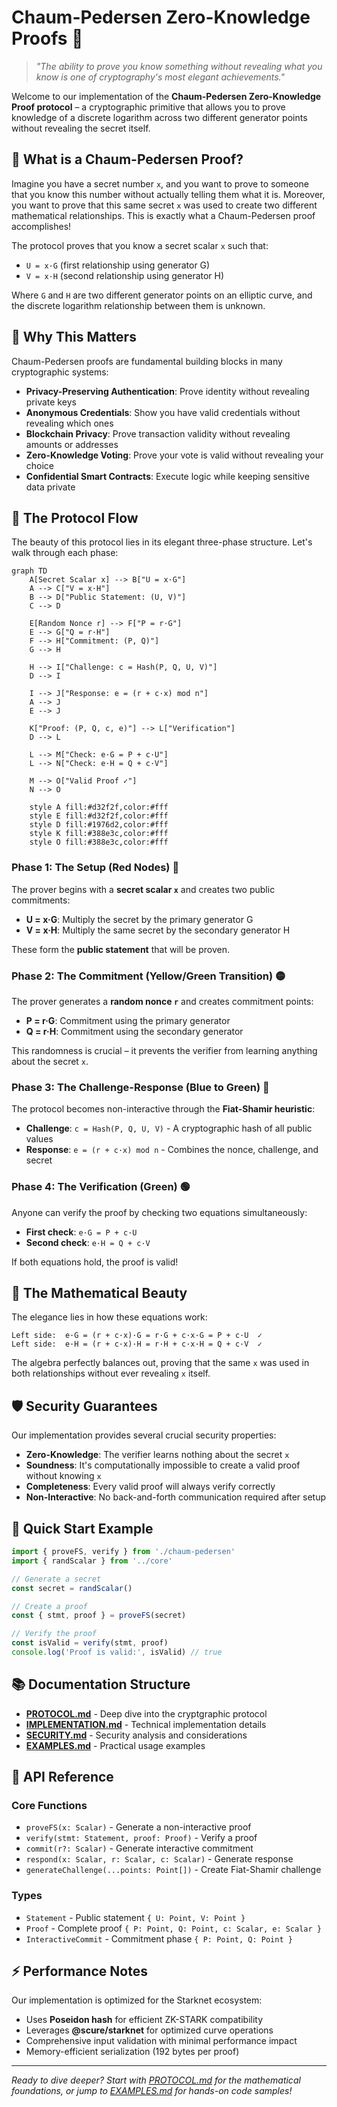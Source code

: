 # Chaum-Pedersen Zero-Knowledge Proofs 🔐

> *"The ability to prove you know something without revealing what you know is one of cryptography's most elegant achievements."*

Welcome to our implementation of the **Chaum-Pedersen Zero-Knowledge Proof protocol** – a cryptographic primitive that allows you to prove knowledge of a discrete logarithm across two different generator points without revealing the secret itself.

## 🎯 What is a Chaum-Pedersen Proof?

Imagine you have a secret number `x`, and you want to prove to someone that you know this number without actually telling them what it is. Moreover, you want to prove that this same secret `x` was used to create two different mathematical relationships. This is exactly what a Chaum-Pedersen proof accomplishes!

The protocol proves that you know a secret scalar `x` such that:
- `U = x·G` (first relationship using generator G)  
- `V = x·H` (second relationship using generator H)

Where `G` and `H` are two different generator points on an elliptic curve, and the discrete logarithm relationship between them is unknown.

## 🌟 Why This Matters

Chaum-Pedersen proofs are fundamental building blocks in many cryptographic systems:

- **Privacy-Preserving Authentication**: Prove identity without revealing private keys
- **Anonymous Credentials**: Show you have valid credentials without revealing which ones
- **Blockchain Privacy**: Prove transaction validity without revealing amounts or addresses
- **Zero-Knowledge Voting**: Prove your vote is valid without revealing your choice
- **Confidential Smart Contracts**: Execute logic while keeping sensitive data private

## 🔄 The Protocol Flow

The beauty of this protocol lies in its elegant three-phase structure. Let's walk through each phase:

```mermaid
graph TD
    A[Secret Scalar x] --> B["U = x·G"]
    A --> C["V = x·H"]
    B --> D["Public Statement: (U, V)"]
    C --> D
    
    E[Random Nonce r] --> F["P = r·G"]
    E --> G["Q = r·H"] 
    F --> H["Commitment: (P, Q)"]
    G --> H
    
    H --> I["Challenge: c = Hash(P, Q, U, V)"]
    D --> I
    
    I --> J["Response: e = (r + c·x) mod n"]
    A --> J
    E --> J
    
    K["Proof: (P, Q, c, e)"] --> L["Verification"]
    D --> L
    
    L --> M["Check: e·G = P + c·U"]
    L --> N["Check: e·H = Q + c·V"]
    
    M --> O["Valid Proof ✓"]
    N --> O
    
    style A fill:#d32f2f,color:#fff
    style E fill:#d32f2f,color:#fff
    style D fill:#1976d2,color:#fff
    style K fill:#388e3c,color:#fff
    style O fill:#388e3c,color:#fff
```

### Phase 1: The Setup (Red Nodes) 🔴
The prover begins with a **secret scalar `x`** and creates two public commitments:
- **U = x·G**: Multiply the secret by the primary generator G
- **V = x·H**: Multiply the same secret by the secondary generator H

These form the **public statement** that will be proven.

### Phase 2: The Commitment (Yellow/Green Transition) 🟡
The prover generates a **random nonce `r`** and creates commitment points:
- **P = r·G**: Commitment using the primary generator
- **Q = r·H**: Commitment using the secondary generator

This randomness is crucial – it prevents the verifier from learning anything about the secret `x`.

### Phase 3: The Challenge-Response (Blue to Green) 🔵
The protocol becomes non-interactive through the **Fiat-Shamir heuristic**:
- **Challenge**: `c = Hash(P, Q, U, V)` - A cryptographic hash of all public values
- **Response**: `e = (r + c·x) mod n` - Combines the nonce, challenge, and secret

### Phase 4: The Verification (Green) 🟢
Anyone can verify the proof by checking two equations simultaneously:
- **First check**: `e·G = P + c·U`
- **Second check**: `e·H = Q + c·V`

If both equations hold, the proof is valid!

## 🔬 The Mathematical Beauty

The elegance lies in how these equations work:

```
Left side:  e·G = (r + c·x)·G = r·G + c·x·G = P + c·U  ✓
Left side:  e·H = (r + c·x)·H = r·H + c·x·H = Q + c·V  ✓
```

The algebra perfectly balances out, proving that the same `x` was used in both relationships without ever revealing `x` itself.

## 🛡️ Security Guarantees

Our implementation provides several crucial security properties:

- **Zero-Knowledge**: The verifier learns nothing about the secret `x`
- **Soundness**: It's computationally impossible to create a valid proof without knowing `x`
- **Completeness**: Every valid proof will always verify correctly
- **Non-Interactive**: No back-and-forth communication required after setup

## 🚀 Quick Start Example

```typescript
import { proveFS, verify } from './chaum-pedersen'
import { randScalar } from '../core'

// Generate a secret
const secret = randScalar()

// Create a proof
const { stmt, proof } = proveFS(secret)

// Verify the proof
const isValid = verify(stmt, proof)
console.log('Proof is valid:', isValid) // true
```

## 📚 Documentation Structure

- **[PROTOCOL.md](./PROTOCOL.md)** - Deep dive into the cryptgraphic protocol
- **[IMPLEMENTATION.md](./IMPLEMENTATION.md)** - Technical implementation details  
- **[SECURITY.md](./SECURITY.md)** - Security analysis and considerations
- **[EXAMPLES.md](./EXAMPLES.md)** - Practical usage examples

## 🔧 API Reference

### Core Functions

- `proveFS(x: Scalar)` - Generate a non-interactive proof
- `verify(stmt: Statement, proof: Proof)` - Verify a proof
- `commit(r?: Scalar)` - Generate interactive commitment
- `respond(x: Scalar, r: Scalar, c: Scalar)` - Generate response
- `generateChallenge(...points: Point[])` - Create Fiat-Shamir challenge

### Types

- `Statement` - Public statement `{ U: Point, V: Point }`
- `Proof` - Complete proof `{ P: Point, Q: Point, c: Scalar, e: Scalar }`
- `InteractiveCommit` - Commitment phase `{ P: Point, Q: Point }`

## ⚡ Performance Notes

Our implementation is optimized for the Starknet ecosystem:
- Uses **Poseidon hash** for efficient ZK-STARK compatibility
- Leverages **@scure/starknet** for optimized curve operations
- Comprehensive input validation with minimal performance impact
- Memory-efficient serialization (192 bytes per proof)

---

*Ready to dive deeper? Start with [PROTOCOL.md](./PROTOCOL.md) for the mathematical foundations, or jump to [EXAMPLES.md](./EXAMPLES.md) for hands-on code samples!*